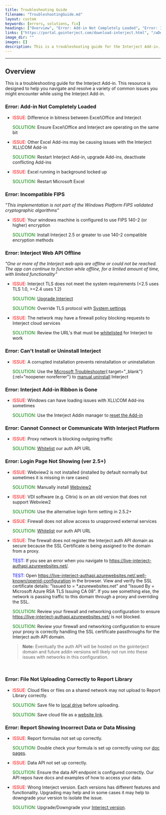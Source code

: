 ```yaml
---
title: Troubleshooting Guide
filename: "TroubleshootingGuide.md"
layout: custom
keywords: [errors, solutions, fix]
headings: ["Overview", "Error: Add-in Not Completely Loaded", "Error: Incompatible FIPS", "Error: Interject Web API Offline", "Error: Can't Install or Uninstall Interject", "Error: Interject Add-in Ribbon is Gone", "Error: Cannot Connect or Communicate With Interject Platform", "Error: Login Page Not Showing (ver 2.5+)", "Error: File Not Uploading Correctly to Report Library", "Error: Report Showing Incorrect Data or Data Missing"]
links: ["https://portal.gointerject.com/download-interject.html", "/wDeveloper/TLS.html", "/wAbout/Enterprise-Login-Setup.html#ip-whitelisting", "https://support.microsoft.com/en-us/topic/fix-problems-that-block-programs-from-being-installed-or-removed-cca7d1b6-65a9-3d98-426b-e9f927e1eb4d", "/wTroubleshoot/CorruptedInstallation.html", "/wTroubleshoot/Addin-Missing.html", "/wAbout/Enterprise-Login-Setup.html#ip-whitelisting", "/wTroubleshoot/WebView2.html", "/wAbout/Enterprise-Login-Setup.html#ip-whitelisting", "https://live-interject-authapi.azurewebsites.net/", "https://live-interject-authapi.azurewebsites.net/.well-known/openid-configuration", "https://live-interject-authapi.azurewebsites.net/", "/wTroubleshoot/Cloud-File.html#solution-saving-to-local-drive", "/wTroubleshoot/Cloud-File.html#solution-uploading-as-a-website-link", "/wFunctions/Excel-Function-Index.html", "https://portal.gointerject.com/download-interject.html#additionalInstallers"]
image_dir: ""
images: []
description: This is a troubleshooting guide for the Interject Add-in. This resource is designed to help you navigate and resolve a variety of common issues you might encounter while using the Interject Add-in.
---
```

* * *

## Overview

This is a troubleshooting guide for the Interject Add-in. This resource is designed to help you navigate and resolve a variety of common issues you might encounter while using the Interject Add-in. 

### Error: Add-in Not Completely Loaded

- <span style="color: red;">ISSUE:</span> Difference in bitness between Excel\Office and Interject
    
    <span style="color: green;">SOLUTION:</span> Ensure Excel\Office and Interject are operating on the same bit

- <span style="color: red;">ISSUE:</span> Other Excel Add-ins may be causing issues with the Interject XLL\COM Add-in

    <span style="color: green;">SOLUTION:</span> Restart Interject Add-in, upgrade Add-ins, deactivate conflicting Add-ins

- <span style="color: red;">ISSUE:</span> Excel running in background locked up

    <span style="color: green;">SOLUTION:</span> Restart Microsoft Excel

### Error: Incompatible FIPS 

_"This implementation is not part of the Windows Platform FIPS validated cryptographic algorithms"_

- <span style="color: red;">ISSUE:</span> Your windows machine is configured to use FIPS 140-2 (or higher) encryption

    <span style="color: green;">SOLUTION:</span> Install Interject 2.5 or greater to use 140-2 compatible encryption methods

### Error: Interject Web API Offline

_"One or more of the Interject web apis are offline or could not be reached. The app can continue to function while offline, for a limited amount of time, with limited functionality"_

- <span style="color: red;">ISSUE:</span> Interject TLS does not meet the system requirements (<2.5 uses TLS 1.0, >=2.4 uses 1.2)

    <span style="color: green;">SOLUTION:</span> [Upgrade Interject](https://portal.gointerject.com/download-interject.html)

    <span style="color: green;">SOLUTION:</span> Override TLS protocol with [System settings](/wDeveloper/TLS.html)

- <span style="color: red;">ISSUE:</span> The network may have a firewall policy blocking requests to Interject cloud services

    <span style="color: green;">SOLUTION:</span> Review the URL's that must be [whitelisted](/wAbout/Enterprise-Login-Setup.html#ip-whitelisting) for Interject to work

### Error: Can't Install or Uninstall Interject

- <span style="color: red;">ISSUE:</span> A corrupted installation prevents reinstallation or uninstallation

    <span style="color: green;">SOLUTION:</span> Use the [Microsoft Troubleshooter](https://support.microsoft.com/en-us/topic/fix-problems-that-block-programs-from-being-installed-or-removed-cca7d1b6-65a9-3d98-426b-e9f927e1eb4d){:target="_blank"}{:rel="noopener noreferrer"} to [manual uninstall](/wTroubleshoot/CorruptedInstallation.html) Interject

### Error: Interject Add-in Ribbon is Gone

- <span style="color: red;">ISSUE:</span> Windows can have loading issues with XLL\COM Add-ins sometimes

    <span style="color: green;">SOLUTION:</span> Use the Interject Addin manager to [reset the Add-in](/wTroubleshoot/Addin-Missing.html)

### Error: Cannot Connect or Communicate With Interject Platform

- <span style="color: red;">ISSUE:</span> Proxy network is blocking outgoing traffic

    <span style="color: green;">SOLUTION:</span> [Whitelist](/wAbout/Enterprise-Login-Setup.html#ip-whitelisting) our auth API URL

### Error: Login Page Not Showing (ver 2.5+)

- <span style="color: red;">ISSUE:</span> Webview2 is not installed (installed by default normally but sometimes it is missing in rare cases)

    <span style="color: green;">SOLUTION:</span> Manually install [Webview2](/wTroubleshoot/WebView2.html)

- <span style="color: red;">ISSUE:</span> VDI software (e.g. Citrix) is on an old version that does not support Webview2

    <span style="color: green;">SOLUTION:</span> Use the alternative login form setting in 2.5.2+

- <span style="color: red;">ISSUE:</span> Firewall does not allow access to unapproved external services

    <span style="color: green;">SOLUTION:</span> [Whitelist](/wAbout/Enterprise-Login-Setup.html#ip-whitelisting) our auth API URL

- <span style="color: red;">ISSUE:</span> The firewall does not register the Interject auth API domain as secure because the SSL Certificate is being assigned to the domain from a proxy.

    <span style="color: blue;">TEST:</span> If you see an error when you navigate to https://live-interject-authapi.azurewebsites.net/.

    <span style="color: blue;">TEST:</span> Open https://live-interject-authapi.azurewebsites.net/.well-known/openid-configuration in the browser. View and verify the SSL certificate details: "Issued to = *.azurewebsites.net" and "Issued By = Microsoft Azure RSA TLS Issuing CA 08". If you see something else, the network is passing traffic to this domain through a proxy and overriding the SSL.

    <span style="color: green;">SOLUTION:</span> Review your firewall and networking configuration to ensure https://live-interject-authapi.azurewebsites.net/ is not blocked.

    <span style="color: green;">SOLUTION:</span> Review your firewall and networking configuration to ensure your proxy is correctly handling the SSL certificate passthroughs for the Interject auth API domain.

<blockquote class="highlight_note" style="margin-left: 40px;">
<b>Note:</b> Eventually the auth API will be hosted on the gointerject domain and future addin versions will likely not run into these issues with networks in this configuration.
</blockquote>
<br>

### Error: File Not Uploading Correctly to Report Library

- <span style="color: red;">ISSUE:</span> Cloud files or files on a shared network may not upload to Report Library correctly.

    <span style="color: green;">SOLUTION:</span> Save file to [local drive](/wTroubleshoot/Cloud-File.html#solution-saving-to-local-drive) before uploading.

    <span style="color: green;">SOLUTION:</span> Save cloud file as a [website link](/wTroubleshoot/Cloud-File.html#solution-uploading-as-a-website-link).

### Error: Report Showing Incorrect Data or Data Missing

- <span style="color: red;">ISSUE:</span> Report formulas not set up correctly.

    <span style="color: green;">SOLUTION:</span> Double check your formula is set up correctly using our [doc pages](/wFunctions/Excel-Function-Index.html).

- <span style="color: red;">ISSUE:</span> Data API not set up correctly.

    <span style="color: green;">SOLUTION:</span> Ensure the data API endpoint is configured correctly. Our API repos have docs and examples of how to access your data.

- <span style="color: red;">ISSUE:</span> Wrong Interject version. Each versions has different features and functionality. Upgrading may help and in some cases it may help to downgrade your version to isolate the issue.

    <span style="color: green;">SOLUTION:</span> Upgrade/Downgrade your [Interject version](https://portal.gointerject.com/download-interject.html#additionalInstallers).
